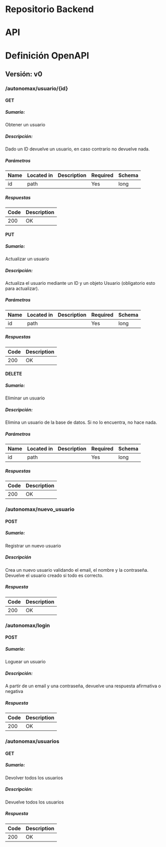 # Repositorio Backend
# API 
# Definición OpenAPI
## Versión: v0

### /autonomax/usuario/{id}

#### GET
##### Sumario:

Obtener un usuario

##### Descripción:

Dado un ID devuelve un usuario, en caso contrario no devuelve nada.

##### Parámetros

| Name | Located in | Description | Required | Schema |
| ---- | ---------- | ----------- | -------- | ---- |
| id | path |  | Yes | long |

##### Respuestas

| Code | Description |
| ---- | ----------- |
| 200 | OK |

#### PUT
##### Sumario:

Actualizar un usuario

##### Descripción:

Actualiza el usuario mediante un ID y un objeto Usuario (obligatorio esto para actualizar).

##### Parámetros

| Name | Located in | Description | Required | Schema |
| ---- | ---------- | ----------- | -------- | ---- |
| id | path |  | Yes | long |

##### Respuestas

| Code | Description |
| ---- | ----------- |
| 200 | OK |

#### DELETE
##### Sumario:

Eliminar un usuario

##### Descripción:

Elimina un usuario de la base de datos. Si no lo encuentra, no hace nada.

##### Parámetros

| Name | Located in | Description | Required | Schema |
| ---- | ---------- | ----------- | -------- | ---- |
| id | path |  | Yes | long |

##### Respuestas

| Code | Description |
| ---- | ----------- |
| 200 | OK |

### /autonomax/nuevo_usuario

#### POST
##### Sumario:

Registrar un nuevo usuario

##### Descripción

Crea un nuevo usuario validando el email, el nombre y la contraseña. Devuelve el usuario creado si todo es correcto.

##### Respuesta

| Code | Description |
| ---- | ----------- |
| 200 | OK |

### /autonomax/login

#### POST
##### Sumario:

Loguear un usuario

##### Descripción:

A partir de un email y una contraseña, devuelve una respuesta afirmativa o negativa

##### Respuesta

| Code | Description |
| ---- | ----------- |
| 200 | OK |

### /autonomax/usuarios

#### GET
##### Sumario:

Devolver todos los usuarios

##### Descripción:

Devuelve todos los usuarios

##### Respuesta

| Code | Description |
| ---- | ----------- |
| 200 | OK |
